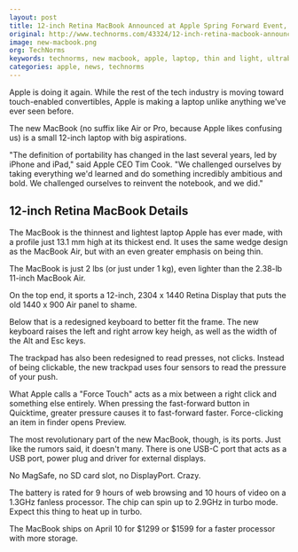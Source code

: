 ```yaml
---
layout: post
title: 12-inch Retina MacBook Announced at Apple Spring Forward Event, Comes With a Number of Surprises
original: http://www.technorms.com/43324/12-inch-retina-macbook-announced
image: new-macbook.png
org: TechNorms
keywords: technorms, new macbook, apple, laptop, thin and light, ultrabook
categories: apple, news, technorms
---
```


Apple is doing it again. While the rest of the tech industry is moving toward touch-enabled convertibles, Apple is making a laptop unlike anything we've ever seen before. 

<!--break-->

The new MacBook (no suffix like Air or Pro, because Apple likes confusing us) is a small 12-inch laptop with big aspirations. 

"The definition of portability has changed in the last several years, led by iPhone and iPad," said Apple CEO Tim Cook. "We challenged ourselves by taking everything we'd learned and do something incredibly ambitious and bold. We challenged ourselves to reinvent the notebook, and we did."

## 12-inch Retina MacBook Details

The MacBook is the thinnest and lightest laptop Apple has ever made, with a profile just 13.1 mm high at its thickest end. It uses the same wedge design as the MacBook Air, but with an even greater emphasis on being thin. 

The MacBook is just 2 lbs (or just under 1 kg), even lighter than the 2.38-lb 11-inch MacBook Air. 

On the top end, it sports a 12-inch, 2304 x 1440 Retina Display that puts the old 1440 x 900 Air panel to shame. 

Below that is a redesigned keyboard to better fit the frame. The new keyboard raises the left and right arrow key heigh, as well as the width of the Alt and Esc keys. 

The trackpad has also been redesigned to read presses, not clicks. Instead of being clickable, the new trackpad uses four sensors to read the pressure of your push. 

What Apple calls a "Force Touch" acts as a mix between a right click and something else entirely. When pressing the fast-forward button in Quicktime, greater pressure causes it to fast-forward faster. Force-clicking an item in finder opens Preview. 

The most revolutionary part of the new MacBook, though, is its ports. Just like the rumors said, it doesn't many. There is one USB-C port that acts as a USB port, power plug and driver for external displays. 

No MagSafe, no SD card slot, no DisplayPort. Crazy. 

The battery is rated for 9 hours of web browsing and 10 hours of video on a 1.3GHz fanless processor. The chip can spin up to 2.9GHz in turbo mode. Expect this thing to heat up in turbo. 

The MacBook ships on April 10 for $1299 or $1599 for a faster processor with more storage. 